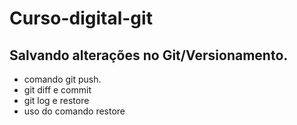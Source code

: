# Curso-digital-git

## Salvando alterações no Git/Versionamento.
* comando git push.
* git diff e commit
* git log e restore
* uso do comando restore

